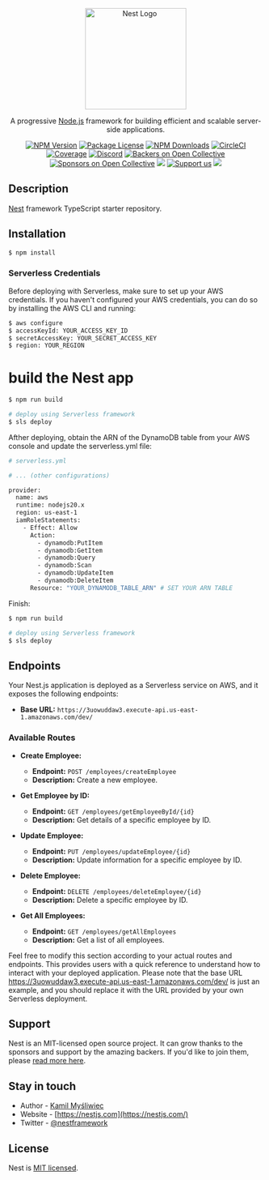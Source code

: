 <p align="center">
  <a href="http://nestjs.com/" target="blank"><img src="https://nestjs.com/img/logo-small.svg" width="200" alt="Nest Logo" /></a>
</p>

[circleci-image]: https://img.shields.io/circleci/build/github/nestjs/nest/master?token=abc123def456
[circleci-url]: https://circleci.com/gh/nestjs/nest

  <p align="center">A progressive <a href="http://nodejs.org" target="_blank">Node.js</a> framework for building efficient and scalable server-side applications.</p>
    <p align="center">
<a href="https://www.npmjs.com/~nestjscore" target="_blank"><img src="https://img.shields.io/npm/v/@nestjs/core.svg" alt="NPM Version" /></a>
<a href="https://www.npmjs.com/~nestjscore" target="_blank"><img src="https://img.shields.io/npm/l/@nestjs/core.svg" alt="Package License" /></a>
<a href="https://www.npmjs.com/~nestjscore" target="_blank"><img src="https://img.shields.io/npm/dm/@nestjs/common.svg" alt="NPM Downloads" /></a>
<a href="https://circleci.com/gh/nestjs/nest" target="_blank"><img src="https://img.shields.io/circleci/build/github/nestjs/nest/master" alt="CircleCI" /></a>
<a href="https://coveralls.io/github/nestjs/nest?branch=master" target="_blank"><img src="https://coveralls.io/repos/github/nestjs/nest/badge.svg?branch=master#9" alt="Coverage" /></a>
<a href="https://discord.gg/G7Qnnhy" target="_blank"><img src="https://img.shields.io/badge/discord-online-brightgreen.svg" alt="Discord"/></a>
<a href="https://opencollective.com/nest#backer" target="_blank"><img src="https://opencollective.com/nest/backers/badge.svg" alt="Backers on Open Collective" /></a>
<a href="https://opencollective.com/nest#sponsor" target="_blank"><img src="https://opencollective.com/nest/sponsors/badge.svg" alt="Sponsors on Open Collective" /></a>
  <a href="https://paypal.me/kamilmysliwiec" target="_blank"><img src="https://img.shields.io/badge/Donate-PayPal-ff3f59.svg"/></a>
    <a href="https://opencollective.com/nest#sponsor"  target="_blank"><img src="https://img.shields.io/badge/Support%20us-Open%20Collective-41B883.svg" alt="Support us"></a>
  <a href="https://twitter.com/nestframework" target="_blank"><img src="https://img.shields.io/twitter/follow/nestframework.svg?style=social&label=Follow"></a>
</p>
  <!--[![Backers on Open Collective](https://opencollective.com/nest/backers/badge.svg)](https://opencollective.com/nest#backer)
  [![Sponsors on Open Collective](https://opencollective.com/nest/sponsors/badge.svg)](https://opencollective.com/nest#sponsor)-->

## Description

[Nest](https://github.com/nestjs/nest) framework TypeScript starter repository.

## Installation

```bash
$ npm install
```
### Serverless Credentials

Before deploying with Serverless, make sure to set up your AWS credentials. If you haven't configured your AWS credentials, you can do so by installing the AWS CLI and running:
```bash
$ aws configure
$ accessKeyId: YOUR_ACCESS_KEY_ID
$ secretAccessKey: YOUR_SECRET_ACCESS_KEY
$ region: YOUR_REGION
```

# build the Nest app
```bash
$ npm run build

# deploy using Serverless framework
$ sls deploy
```

Afther deploying, obtain the ARN of the DynamoDB table from your AWS console and update the serverless.yml file:

```bash
# serverless.yml

# ... (other configurations)

provider:
  name: aws
  runtime: nodejs20.x
  region: us-east-1
  iamRoleStatements:
    - Effect: Allow
      Action: 
        - dynamodb:PutItem
        - dynamodb:GetItem
        - dynamodb:Query
        - dynamodb:Scan
        - dynamodb:UpdateItem
        - dynamodb:DeleteItem
      Resource: "YOUR_DYNAMODB_TABLE_ARN" # SET YOUR ARN TABLE
```
Finish:
```bash
$ npm run build

# deploy using Serverless framework
$ sls deploy
```

## Endpoints

Your Nest.js application is deployed as a Serverless service on AWS, and it exposes the following endpoints:

- **Base URL:** `https://3uowuddaw3.execute-api.us-east-1.amazonaws.com/dev/`

### Available Routes

- **Create Employee:**
  - **Endpoint:** `POST /employees/createEmployee`
  - **Description:** Create a new employee.

- **Get Employee by ID:**
  - **Endpoint:** `GET /employees/getEmployeeById/{id}`
  - **Description:** Get details of a specific employee by ID.

- **Update Employee:**
  - **Endpoint:** `PUT /employees/updateEmployee/{id}`
  - **Description:** Update information for a specific employee by ID.

- **Delete Employee:**
  - **Endpoint:** `DELETE /employees/deleteEmployee/{id}`
  - **Description:** Delete a specific employee by ID.

- **Get All Employees:**
  - **Endpoint:** `GET /employees/getAllEmployees`
  - **Description:** Get a list of all employees.

Feel free to modify this section according to your actual routes and endpoints. This provides users with a quick reference to understand how to interact with your deployed application.
Please note that the base URL https://3uowuddaw3.execute-api.us-east-1.amazonaws.com/dev/ is just an example, and you should replace it with the URL provided by your own Serverless deployment.

## Support

Nest is an MIT-licensed open source project. It can grow thanks to the sponsors and support by the amazing backers. If you'd like to join them, please [read more here](https://docs.nestjs.com/support).

## Stay in touch

- Author - [Kamil Myśliwiec](https://kamilmysliwiec.com)
- Website - [https://nestjs.com](https://nestjs.com/)
- Twitter - [@nestframework](https://twitter.com/nestframework)

## License

Nest is [MIT licensed](LICENSE).
